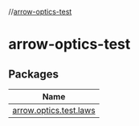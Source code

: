 //[arrow-optics-test](index.md)

# arrow-optics-test

## Packages

| Name |
|---|
| [arrow.optics.test.laws](arrow-optics-test/arrow.optics.test.laws/index.md) |
